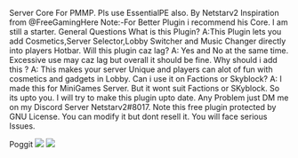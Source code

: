Server Core For PMMP. Pls use EssentialPE also. By Netstarv2 Inspiration from @FreeGamingHere Note:-For Better Plugin i recommend his Core. I am still a starter. General Questions
What is this Plugin?
A:This Plugin lets you add Cosmetics,Server Selector,Lobby Switcher and Music Changer directly into players Hotbar.
Will this plugin caz lag?
A: Yes and No at the same time. Excessive use may caz lag but overall it should be fine.
Why should i add this ?
A: This makes your server Unique and players can alot of fun with cosmetics and gadgets in Lobby.
Can i use it on Factions or Skyblock?
A: I made this for MiniGames Server. But it wont suit Factions or SKyblock. So its upto you.
I will try to make this plugin upto date. Any Problem just DM me on my Discord Server Netstarv2#8017. Note this free plugin protected by GNU License. You can modify it but dont resell it. You will face serious Issues.

Poggit
[![](https://poggit.pmmp.io/shield.state/Core)](https://poggit.pmmp.io/p/Core)
<a href="https://poggit.pmmp.io/p/Core"><img src="https://poggit.pmmp.io/shield.state/Core"></a>
